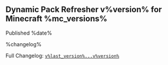 ## Dynamic Pack Refresher v%version% for Minecraft %mc_versions%

Published %date%

%changelog%

Full Changelog: [`v%last_version%...v%version%`](https://github.com/42atomys/mc-dynamic-pack-manager/compare/v%last_version%...v%version%)
